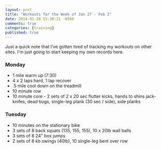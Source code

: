 ```yaml
---
layout: post
title: "Workouts for the Week of Jan 27 - Feb 2"
date: 2014-01-28 15:30:21 -0500
comments: true
categories: [training]
published: true
---
```

Just a quick note that I've gotten tired of tracking my workouts on other sites. I'm just going to start keeping my own records here.

### Monday

  * 1 mile warm up (7:30)
  * 4 x 2 laps hard, 1 lap recover
  * .5 mile cool down on the treadmill
  * 10 minute row
  * 10 minute core - 2 sets of 2 x 20 sec flutter kicks, hands to shins jack-knifes, dead bugs, single-leg plank (30 sec / side), side planks

### Tuesday

  * 10 minutes on the stationary bike
  * 3 sets of 8 back squats (135, 155, 155), 10 x 20lb wall balls
  * 3 sets of 8 24" box jumps
  * 2 sets of 8 kb swings (40lb), 10 single-leg bent over row
